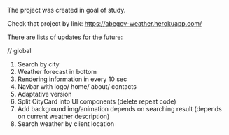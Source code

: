 The project was created in goal of study.

Check that project by link: https://abegov-weather.herokuapp.com/

There are lists of updates for the future:

// global

1. Search by city
2. Weather forecast in bottom
3. Rendering information in every 10 sec
4. Navbar with logo/ home/ about/ contacts
5. Adaptative version
6. Split CityCard into UI components (delete repeat code)
7. Add background img/animation depends on searching result (depends on current weather description)
8. Search weather by client location
